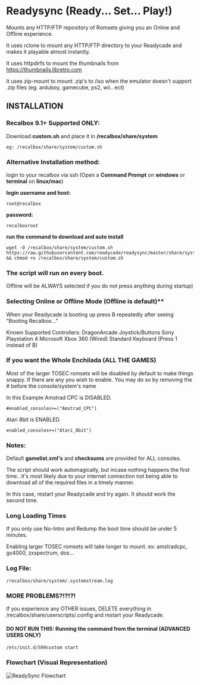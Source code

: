 

# Readysync (Ready... Set... Play!)

Mounts any HTTP/FTP repository of Romsets giving you an Online and Offline experience.

It uses rclone to mount any HTTP/FTP directory to your Readycade and makes it playable almost instantly.

It uses httpdirfs to mount the thumbnails from https://thumbnails.libretro.com

It uses zip-mount to mount .zip's to /iso when the emulator doesn't support .zip files (eg. arduboy, gamecube, ps2, wii.. ect)

## INSTALLATION

### Recalbox 9.1+ Supported ONLY:

Download **custom.sh** and place it in **/recalbox/share/system**
```
eg: /recalbox/share/system/custom.sh
```

### Alternative Installation method:

login to your recalbox via ssh (Open a **Command Prompt** on **windows** or **terminal** on **linux/mac**)

**login username and host:**
```
root@recalbox
```
**password:**
```
recalboxroot
```
**run the command to download and auto install**
```
wget -O /recalbox/share/system/custom.sh https://raw.githubusercontent.com/readycade/readysync/master/share/system/custom.sh && chmod +x /recalbox/share/system/custom.sh
```

### The script will run on **every boot**.
Offline will be ALWAYS selected if you do not press anything during startup)

### Selecting Online or Offline Mode (Offline is default)**
When your Readycade is booting up press B repeatedly after seeing "Booting Recalbox..."

Known Supported Controllers:
DragonArcade Joystick/Buttons
Sony Playstation 4
Microsoft Xbox 360 (Wired)
Standard Keyboard (Press 1 instead of B)

### If you want the Whole Enchilada (ALL THE GAMES)
Most of the larger TOSEC romsets will be disabled by default to make things snappy.
If there are any you wish to enable. You may do so by removing the # before the console/system's name

In this Example Amstrad CPC is DISABLED.
```
#enabled_consoles+=("Amstrad_CPC")
```
Atari 8bit is ENABLED.
```
enabled_consoles+=("Atari_8bit")
```

### Notes:
Default **gamelist.xml's** and **checksums** are provided for ALL consoles.

The script should work automagically, but incase nothing happens the first time.. it's most likely due to your internet connection not being able to download all of the required files in a timely manner.

In this case, restart your Readycade and try again. It should work the second time.

### Long Loading Times
If you only use No-Intro and Redump the boot time should be under 5 minutes.

Enabling larger TOSEC romsets will take longer to mount. ex: amstradcpc, gx4000, zxspectrum, dos...

### Log File:
```
/recalbox/share/system/.systemstream.log
```

### MORE PROBLEMS?!?!?!
If you experience any OTHER issues, DELETE everything in /recalbox/share/userscripts/.config and restart your Readycade.

#### DO NOT RUN THIS: Running the command from the terminal (ADVANCED USERS ONLY)
```
/etc/init.d/S99custom start
```

### Flowchart (Visual Representation)
![ReadySync Flowchart](https://github.com/readycade/readysync/blob/master/ReadySync-FLOWCHART.png)
